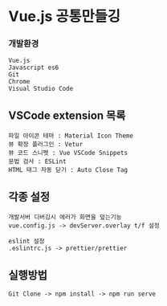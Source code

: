 # Vue.js 공통만들깅

### 개발환경
```
Vue.js
Javascript es6
Git
Chrome
Visual Studio Code
```

## VSCode extension 목록
```
파일 아이콘 테마 : Material Icon Theme
뷰 확장 플러그인 : Vetur
뷰 코드 스니펫 : Vue VSCode Snippets
문법 검사 : ESLint
HTML 태그 자동 닫기 : Auto Close Tag
```

## 각종 설정
```
개발서버 디버깅시 에러가 화면을 덮는기능 
vue.config.js -> devServer.overlay t/f 설정

eslint 설정
.eslintrc.js -> prettier/prettier 
```

## 실행방법
```
Git Clone -> npm install -> npm run serve
```
